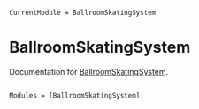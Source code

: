 ```@meta
CurrentModule = BallroomSkatingSystem
```

# BallroomSkatingSystem

Documentation for [BallroomSkatingSystem](https://github.com/sdobber/BallroomSkatingSystem.jl).

```@index
```

```@autodocs
Modules = [BallroomSkatingSystem]
```
